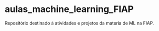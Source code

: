 # aulas_machine_learning_FIAP
Repositório destinado à atividades e projetos da materia de ML na FIAP.
